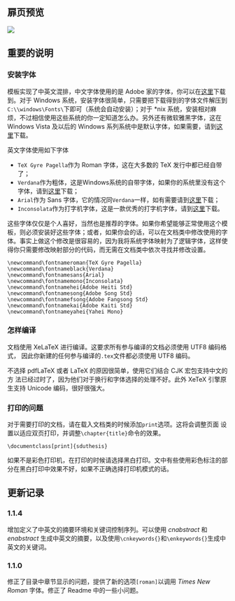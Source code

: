 ## 扉页预览
![](http://ww1.sinaimg.cn/large/818901c1jw1e4lhici2fjj20mz0whwfy.jpg)
## 重要的说明
### 安装字体
模板实现了中英文混排，中文字体使用的是 Adobe 家的字体，你可以在[这里](http://ishare.iask.sina.com.cn/f/15105086.html)下载到。对于 Windows 系统，安装字体很简单，只需要把下载得到的字体文件解压到`C:\\windows\Fonts\`下即可（系统会自动安装）；对于 *nix 系统，安装相对麻烦，不过相信使用这些系统的你一定知道怎么办。另外还有微软雅黑字体，这在 Windows Vista 及以后的 Windows 系列系统中是默认字体，如果需要，请到[这里](http://xiazai.zol.com.cn/detail/26/253442.shtml)下载。

英文字体使用如下字体

* `TeX Gyre Pagella`作为 Roman 字体，这在大多数的 TeX 发行中都已经自带了；
* `Verdana`作为粗体，这是Windows系统的自带字体，如果你的系统里没有这个字体，请到[这里](http://www.font5.com.cn/font_download.php?id=900&part=1249309256)下载；
* `Arial`作为 Sans 字体，它的情况同`Verdana`一样，如有需要请到[这里](http://font.chinaz.com/120308013581.htm)下载；
* `Inconsolata`作为打字机字体，这是一款优秀的打字机字体，请到[这里](http://ishare.iask.sina.com.cn/f/20566600.html)下载。

这些字体仅仅是个人喜好，当然也是推荐的字体。如果你希望能够正常使用这个模板，则必须安装好这些字体；或者，如果你会的话，可以在文档类中修改使用的字体。事实上做这个修改是很容易的，因为我将系统字体映射为了逻辑字体，这样使得你只需要修改映射部分的代码，而无需在文档类中依次寻找并修改设置。

    \newcommand\fontnameroman{TeX Gyre Pagella}
    \newcommand\fontnameblack{Verdana}
    \newcommand\fontnamesans{Arial}
    \newcommand\fontnamemono{Inconsolata}
    \newcommand\fontnamehei{Adobe Heiti Std}
    \newcommand\fontnamesong{Adobe Song Std}
    \newcommand\fontnamefsong{Adobe Fangsong Std}
    \newcommand\fontnamekai{Adobe Kaiti Std}  
    \newcommand\fontnameyahei{Yahei Mono}

### 怎样编译
文档使用 XeLaTeX 进行编译。这要求所有参与编译的文档必须使用 UTF8 编码格式，
因此你新建的任何参与编译的`.tex`文件都必须使用 UTF8 编码。

不选择 pdfLaTeX 或者 LaTeX 的原因很简单，使用它们结合 CJK 宏包支持中文的方
法已经过时了，因为他们对于换行和字体选择的处理不好。此外 XeTeX 引擎原生支持
Unicode 编码，很好很强大。

### 打印的问题
对于需要打印的文档，请在载入文档类的时候添加`print`选项。这将会调整页面
设置以适应双页打印，并调整`\chapter{title}`命令的效果。

    \documentclass[print]{sduthesis}

如果不是彩色打印机，在打印的时候请选择黑白打印。文中有些使用彩色标注的部
分在黑白打印中效果不好，如果不正确选择打印机模式的话。
## 更新记录
### 1.1.4
增加定义了中英文的摘要环境和关键词控制序列。可以使用 *cnabstract* 和 *enabstract* 生成中英文的摘要，以及使用`\cnkeywords{}`和`\enkeywords{}`生成中英文的关键词。

### 1.1.0
修正了目录中章节显示的问题，提供了新的选项`[roman]`以调用 *Times New Roman* 字体。修正了 Readme 中的一些小问题。
